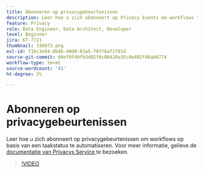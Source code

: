 ```yaml
---
title: Abonneren op privacygebeurtenissen
description: Leer hoe u zich abonneert op Privacy Events om workflows te automatiseren die zijn gebaseerd op een taakstatus.
feature: Privacy
role: Data Engineer, Data Architect, Developer
level: Beginner
jira: KT-7721
thumbnail: 336073.png
exl-id: f1bc3e84-0b4b-40d0-83a5-f0f76a71f81d
source-git-commit: 00ef0f40fb3d82f0c06428a35c0e402f46ab6774
workflow-type: tm+mt
source-wordcount: '41'
ht-degree: 2%

---
```



# Abonneren op privacygebeurtenissen

Leer hoe u zich abonneert op privacygebeurtenissen om workflows op basis van een taakstatus te automatiseren. Voor meer informatie, gelieve de [ documentatie van Privacys Service ](https://experienceleague.adobe.com/docs/experience-platform/privacy/home.html?lang=nl) te bezoeken.

>[!VIDEO](https://video.tv.adobe.com/v/336073?learn=on)

